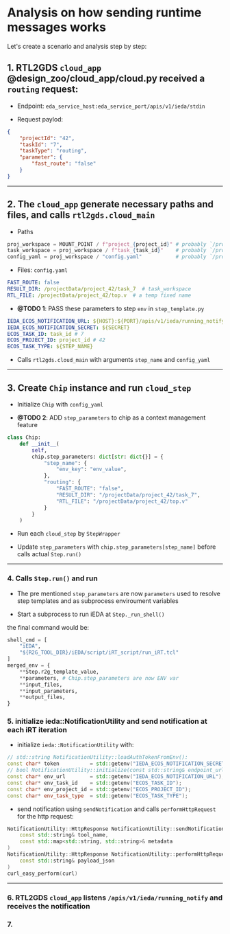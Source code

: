 # Analysis on how sending runtime messages works

Let's create a scenario and analysis step by step:

## 1. RTL2GDS `cloud_app` @design_zoo/cloud_app/cloud.py received a `routing` request:

- Endpoint: `eda_service_host:eda_service_port/apis/v1/ieda/stdin`

- Request paylod:

```json
{
    "projectId": "42",
    "taskId": "7",
    "taskType": "routing",
    "parameter": {
        "fast_route": "false"
    }
}
```

---

## 2. The `cloud_app` generate necessary paths and files, and calls `rtl2gds.cloud_main`

- Paths

```python
proj_workspace = MOUNT_POINT / f"project_{project_id}" # probably `/projectData/project_42`
task_workspace = proj_workspace / f"task_{task_id}"    # probably `/projectData/project_42/task_7`
config_yaml = proj_workspace / "config.yaml"           # probably `/projectData/project_42/config.yaml`
```

- Files: `config.yaml`

```yaml
FAST_ROUTE: false
RESULT_DIR: /projectData/project_42/task_7  # task_workspace
RTL_FILE: /projectData/project_42/top.v  # a temp fixed name
```

- **@TODO 1**: PASS these parameters to step `env` in `step_template.py`

```yaml
IEDA_ECOS_NOTIFICATION_URL: ${HOST}:${PORT}/apis/v1/ieda/running_notify
IEDA_ECOS_NOTIFICATION_SECRET: ${SECRET}
ECOS_TASK_ID: task_id # 7
ECOS_PROJECT_ID: project_id # 42
ECOS_TASK_TYPE: ${STEP_NAME}
```

- Calls `rtl2gds.cloud_main` with arguments `step_name` and `config_yaml`

---

## 3. Create `Chip` instance and run `cloud_step`

- Initialize `Chip` with `config_yaml`

- **@TODO 2**: ADD `step_parameters` to chip as a context management feature

```python
class Chip:
    def __init__(
        self,
        chip.step_parameters: dict[str: dict{}] = {
            "step_name": {
                "env_key": "env_value",
            },
            "routing": {
                "FAST_ROUTE": "false",
                "RESULT_DIR": "/projectData/project_42/task_7",
                "RTL_FILE": "/projectData/project_42/top.v"
            }
        }
    )
```

- Run each `cloud_step` by `StepWrapper`

- Update `step_parameters` with `chip.step_parameters[step_name]` before calls actual `Step.run()`

---

### 4. Calls `Step.run()` and run

- The pre mentioned `step_parameters` are now `parameters` used to resolve step templates and as subprocess enviroument variables

- Start a subprocess to run iEDA at `Step._run_shell()`

the final command would be:

```python
shell_cmd = [
    "iEDA",
    "${R2G_TOOL_DIR}/iEDA/script/iRT_script/run_iRT.tcl"
]
merged_env = {
    **Step.r2g_template_value,
    **parameters, # Chip.step_parameters are now ENV var
    **input_files,
    **input_parameters,
    **output_files,
}
```

### 5. initialize ieda::NotificationUtility and send notification at each iRT iteration

- initialize `ieda::NotificationUtility` with:

```cpp
// std::string NotificationUtility::loadAuthTokenFromEnv():
const char* token          = std::getenv("IEDA_ECOS_NOTIFICATION_SECRET");
// bool NotificationUtility::initialize(const std::string& endpoint_url):
const char* env_url        = std::getenv("IEDA_ECOS_NOTIFICATION_URL");
const char* env_task_id    = std::getenv("ECOS_TASK_ID");
const char* env_project_id = std::getenv("ECOS_PROJECT_ID");
const char* env_task_type  = std::getenv("ECOS_TASK_TYPE");
```

- send notification using `sendNotification` and calls `performHttpRequest` for the http request:

```cpp
NotificationUtility::HttpResponse NotificationUtility::sendNotification(
    const std::string& tool_name, 
    const std::map<std::string, std::string>& metadata
)
NotificationUtility::HttpResponse NotificationUtility::performHttpRequest(
    const std::string& payload_json
)
curl_easy_perform(curl)
```

---

### 6. RTL2GDS `cloud_app` listens `/apis/v1/ieda/running_notify` and receives the notification

### 7. 
